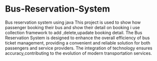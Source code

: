 # Bus-Reservation-System
Bus reservation system using java
This project is used to show how passenger booking their bus  and show their detail on booking i use collection framework to add ,delete,upadate booking detail.
The Bus Reservation System is designed to enhance the overall efficiency of bus ticket management, providing a convenient and reliable solution for both passengers and service providers. The integration of technology ensures accuracy,contributing to the evolution of modern transportation services.

